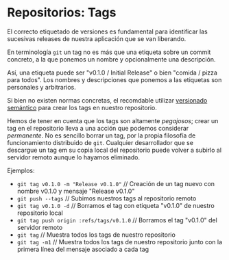 # Repositorios: Tags

El correcto etiquetado de versiones es fundamental para identificar las sucesivas releases de nuestra aplicación que se van liberando.

En terminología `git` un tag no es más que una etiqueta sobre un commit concreto, a la que ponemos un nombre y opcionalmente una descripción.

Así, una etiqueta puede ser "v0.1.0 / Initial Release" o bien "comida / pizza para todos". Los nombres y descripciones que ponemos a las etiquetas son personales y arbitrarios.

Si bien no existen normas concretas, el recomdable utilizar [versionado semántico](http://semver.org) para crear los tags en nuestro repositorio.

Hemos de tener en cuenta que los tags son altamente _pegajosos_; crear un tag en el repositorio lleva a una acción que podemos considerar _permanente_. No es sencillo borrar un tag, por la propia filosofía de funcionamiento distribuido de `git`. Cualquier desarrollador que se descargue un tag em su copia local del repositorio puede volver a subirlo al servidor remoto aunque lo hayamos eliminado.

Ejemplos:

- `git tag v0.1.0 -m "Release v0.1.0"` // Creación de un tag nuevo con nombre v0.1.0 y mensaje "Release v0.1.0"
- `git push --tags` // Subimos nuestros tags al repositorio remoto
- `git tag v0.1.0 -d` // Borramos el tag con etiqueta "v0.1.0" de nuestro repositorio local
- `git tag push origin :refs/tags/v0.1.0` // Borramos el tag "v0.1.0" del servidor remoto
- `git tag` // Muestra todos los tags de nuestro repositorio
- `git tag -m1` // Muestra todos los tags de nuestro repositorio junto con la primera línea del mensaje asociado a cada tag
